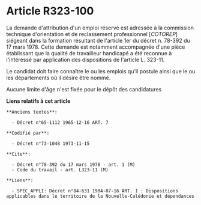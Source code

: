 # Article R323-100

La demande d'attribution d'un emploi réservé est adressée à la commission technique d'orientation et de reclassement
professionnel [*COTOREP*] siégeant dans la formation résultant de l'article 1er du décret n. 78-392 du 17 mars 1978. Cette
demande est notamment accompagnée d'une pièce établissant que la qualité de travailleur handicapé a été reconnue à
l'intéressé par application des dispositions de l'article L. 323-11.

Le candidat doit faire connaître le ou les emplois qu'il postule ainsi que le ou les départements où il désire être nommé.

Aucune limite d'âge n'est fixée pour le dépôt des candidatures

**Liens relatifs à cet article**

	**Anciens textes**:

	  - Décret n°65-1112 1965-12-16 ART. 7

	**Codifié par**:

	  - Décret n°73-1048 1973-11-15

	**Cite**:

	  - Décret n°78-392 du 17 mars 1978 - art. 1 (M)
	  - Code du travail - art. L323-11 (M)

	**Liens**:

	  - SPEC_APPLI: Décret n°84-631 1984-07-16 ART. 1 : Dispositions applicables dans le territoire de la Nouvelle-Calédonie et dépendances
